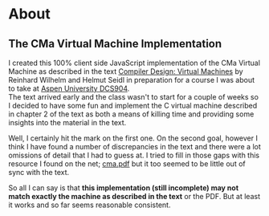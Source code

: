 # About

## The CMa Virtual Machine Implementation</h3> 


I created this 100% client side JavaScript implementation of the CMa Virtual Machine as described in the
text [Compiler Design: Virtual Machines](http://www.springer.com/us/book/9783642149085) by Reinhard Wilhelm 
and Helmut Seidl in preparation for a course I was about to take at 
[Aspen University DCS904](http://www.aspen.edu/degrees/doctoral-degree/doctorate-of-science-in-computer-science/classes).  
The text arrived early and the class wasn't to start for a couple of weeks so I decided to have some fun and 
implement the C virtual machine described in chapter 2 of the text as both 
a means of killing time and providing some insights into the material in the text.

Well, I certainly hit the mark on the first one. On the second goal, however I think I have found a number 
of discrepancies in the text and there were a lot omissions of detail that I had to guess at.  I tried to fill
in those gaps with this resource I found on the net; 
[cma.pdf](http://www.rw.cdl.uni-saarland.de/teaching/cc07/project/cma.pdf) but it too seemed 
to be little out of sync with the text.



So all I can say is that **this implementation (still incomplete) may not match exactly the machine as described in 
the text** or the PDF.  But at least it works and so far seems reasonable consistent.
